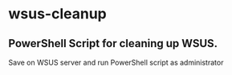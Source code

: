 # wsus-cleanup
PowerShell Script for cleaning up WSUS. 
----
Save on WSUS server and run PowerShell script as administrator
